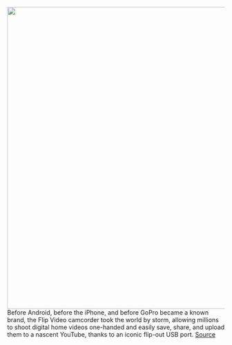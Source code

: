 <img src='https://cdn.vox-cdn.com/uploads/chorus_asset/file/11490453/a-01.0.png' width='700px' /><br/>
Before Android, before the iPhone, and before GoPro became a known brand, the Flip Video camcorder took the world by storm, allowing millions to shoot digital home videos one-handed and easily save, share, and upload them to a nascent YouTube, thanks to an iconic flip-out USB port.
<a href='https://www.theverge.com/circuitbreaker/2020/7/30/21348492/google-flip-video-pure-digital-deal-antitrust-hearing-documents'> Source <a/>